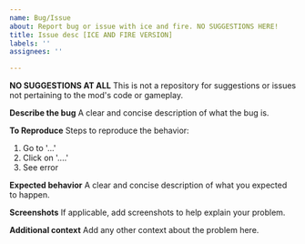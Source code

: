 ```yaml
---
name: Bug/Issue
about: Report bug or issue with ice and fire. NO SUGGESTIONS HERE!
title: Issue desc [ICE AND FIRE VERSION]
labels: ''
assignees: ''

---
```


**NO SUGGESTIONS AT ALL**
This is not a repository for suggestions or issues not pertaining to the mod's code or gameplay.

**Describe the bug**
A clear and concise description of what the bug is.

**To Reproduce**
Steps to reproduce the behavior:
1. Go to '...'
2. Click on '....'
3. See error

**Expected behavior**
A clear and concise description of what you expected to happen.

**Screenshots**
If applicable, add screenshots to help explain your problem.

**Additional context**
Add any other context about the problem here.
